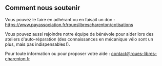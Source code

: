 ## Comment nous soutenir

Vous pouvez le faire en adhérant ou en faisait un don : https://www.payassociation.fr/roueslibrescharenton/cotisations

Vous pouvez aussi rejoindre notre équipe de bénévole pour aider lors des ateliers d'auto-réparation (des connaissances en mécanique vélo sont un plus, mais pas indispensables !).

Pour toute information ou pour proposer votre aide : contact@roues-libres-charenton.fr
